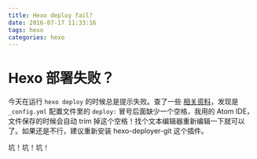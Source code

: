 ```yaml
---
title: Hexo deploy fail?
date: 2016-07-17 11:33:16
tags: hexo
categories: hexo
---
```


# Hexo 部署失败？

今天在运行 `hexo deploy` 的时候总是提示失败。查了一些 [相关资料](https://github.com/hexojs/hexo/issues/1154)，发现是 `_config.yml` 配置文件里的 `deploy:` 冒号后面缺少一个空格，我用的 Atom IDE，文件保存的时候会自动 trim 掉这个空格！找个文本编辑器重新编辑一下就可以了。如果还是不行，建议重新安装 hexo-deployer-git 这个插件。

坑！坑！坑！
